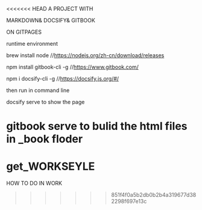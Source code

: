 <<<<<<< HEAD
A PROJECT WITH 

MARKDOWN&
DOCSIFY&
GITBOOK 

ON GITPAGES



runtime environment


brew install node //https://nodejs.org/zh-cn/download/releases


npm install gitbook-cli -g  //https://www.gitbook.com/


npm i docsify-cli -g  //https://docsify.js.org/#/




then run in command line


docsify serve to show the page


gitbook serve to bulid the html files in _book floder
=======
# get_WORKSEYLE
HOW TO DO IN WORK
>>>>>>> 851f4f0a5b2db0b2b4a319677d382298f697e13c

